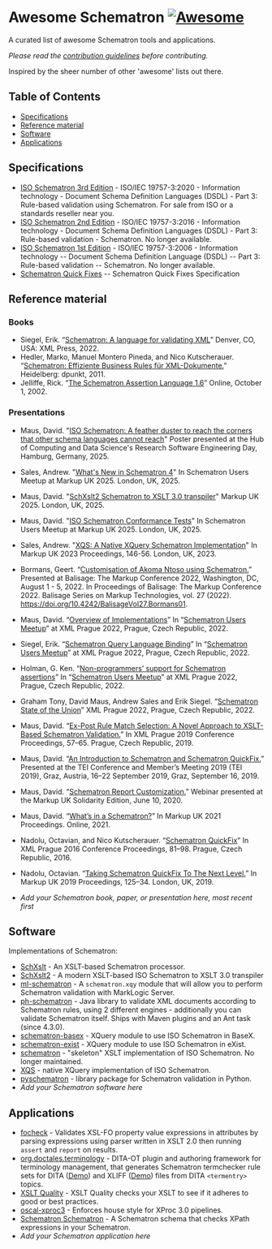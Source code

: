 # Awesome Schematron [![Awesome](https://cdn.rawgit.com/sindresorhus/awesome/d7305f38d29fed78fa85652e3a63e154dd8e8829/media/badge.svg)](https://github.com/sindresorhus/awesome)
A curated list of awesome Schematron tools and applications.

*Please read the [contribution guidelines](contributing.md) before contributing.*

Inspired by the sheer number of other 'awesome' lists out there.

## Table of Contents

- [Specifications](#specifications)
- [Reference material](#reference-material)
- [Software](#software)
- [Applications](#applications)

## Specifications

 - [ISO Schematron 3rd Edition](https://www.iso.org/standard/74515.html) - ISO/IEC 19757-3:2020 - Information technology - Document Schema Definition Languages (DSDL) - Part 3: Rule-based validation using Schematron. For sale from ISO or a standards reseller near you.
 - [ISO Schematron 2nd Edition](http://standards.iso.org/ittf/PubliclyAvailableStandards/c055982_ISO_IEC_19757-3_2016.zip) - ISO/IEC 19757-3:2016 - Information technology - Document Schema Definition Languages (DSDL) - Part 3: Rule-based validation - Schematron. No longer available.
 - [ISO Schematron 1st Edition](http://standards.iso.org/ittf/PubliclyAvailableStandards/index.html) - ISO/IEC 19757-3:2006 - Information technology -- Document Schema Definition Language (DSDL) -- Part 3: Rule-based validation -- Schematron. No longer available.
 - [Schematron Quick Fixes](http://schematron-quickfix.github.io/sqf) -- Schematron Quick Fixes Specification

## Reference material

### Books

 - Siegel, Erik. “[Schematron: A language for validating XML](https://xmlpress.net/publications/schematron/)” Denver, CO, USA: XML Press, 2022.
 - Hedler, Marko, Manuel Montero Pineda, and Nico Kutscherauer. “[Schematron: Effiziente Business Rules für
   XML-Dokumente.](https://schematron.info)” Heidelberg: dpunkt, 2011.
 - Jelliffe, Rick. “[The Schematron Assertion Language
   1.6](https://web.archive.org/web/20061230150144/http://xml.ascc.net:80/resource/schematron/Schematron2000.html)”
   Online, October 1, 2002.
   
 ### Presentations

 - Maus, David. "[ISO Schematron: A feather duster to reach the corners that other schema languages cannot reach](https://doi.org/10.5281/zenodo.16019038)" Poster presented at the Hub of Computing and Data Science's Research Software Engineering Day, Hamburg, Germany, 2025.
 - Sales, Andrew. "[What's New in Schematron 4](https://andrewsales.com/schematron4/index.html)" In Schematron Users Meetup at Markup UK 2025. London, UK, 2025.
 - Maus, David. "[SchXslt2 Schematron to XSLT 3.0 transpiler](https://dmaus.name/slides/schxslt2-2025.html)" Markup UK 2025. London, UK, 2025.
 - Maus, David. "[ISO Schematron Conformance Tests](https://dmaus.name/slides/schematron-conformance-2025.html)" In Schematron Users Meetup at Markup UK 2025. London, UK, 2025.
 - Sales, Andrew. "[XQS: A Native XQuery Schematron Implementation](https://markupuk.org/2023/webhelp/index.html#ar11.html)" In Markup UK 2023 Proceedings, 146-56. London, UK, 2023.
 - Bormans, Geert. “[Customisation of Akoma Ntoso using Schematron.](https://www.balisage.net/Proceedings/vol27/html/Bormans01/BalisageVol27-Bormans01.html)” Presented at Balisage: The Markup Conference 2022, Washington, DC, August 1 - 5, 2022. In Proceedings of Balisage: The Markup Conference 2022. Balisage Series on Markup Technologies, vol. 27 (2022). https://doi.org/10.4242/BalisageVol27.Bormans01.
 - Maus, David. “[Overview of Implementations](https://archive.xmlprague.cz/2022/files/presentations/Schematron.pdf)” In “[Schematron Users Meetup](https://www.xmlprague.cz/day3-2022/#sch)” at XML Prague 2022, Prague, Czech Republic, 2022.
  - Siegel, Erik. “[Schematron Query Language Binding](https://archive.xmlprague.cz/2022/files/presentations/schematron-qlb.pdf)” In “[Schematron Users Meetup](https://www.xmlprague.cz/day3-2022/#sch)” at XML Prague 2022, Prague, Czech Republic, 2022.
  - Holman, G. Ken. “[Non-programmers’ support for Schematron assertions](https://archive.xmlprague.cz/2022/files/presentations/Schematron%20Users%20Meetup%202022-06-11%2020220521-1310z.pdf)” In “[Schematron Users Meetup](https://www.xmlprague.cz/day3-2022/#sch)” at XML Prague 2022, Prague, Czech Republic, 2022.
 - Graham Tony, David Maus, Andrew Sales and Erik Siegel. “[Schematron State of the Union](https://www.xmlprague.cz/day2-2022/#sch)”  XML Prague 2022, Prague, Czech Republic, 2022.
 - Maus, David. “[Ex-Post Rule Match Selection: A Novel Approach to XSLT-Based Schematron
   Validation.](https://archive.xmlprague.cz/2019/files/xmlprague-2019-proceedings.pdf#page=79)” In XML Prague 2019
   Conference Proceedings, 57–65. Prague, Czech Republic, 2019.
 - Maus, David. “[An Introduction to Schematron and Schematron QuickFix.](https://doi.org/10.5281/zenodo.3429706)”
   Presented at the TEI Conference and Member’s Meeting 2019 (TEI 2019), Graz, Austria, 16–22 September 2019, Graz,
   September 16, 2019.
 - Maus, David. “[Schematron Report Customization.](https://www.youtube.com/watch?v=V5M_mRLoy8s)” Webinar presented at
   the Markup UK Solidarity Edition, June 10, 2020.
 - Maus, David. “[What’s in a Schematron?](https://markupuk.org/webhelp/index.html#ar02.html)” In Markup UK 2021
   Proceedings. Online, 2021.
 - Nadolu, Octavian, and Nico Kutscherauer. “[Schematron
   QuickFix](https://archive.xmlprague.cz/2016/files/xmlprague-2016-proceedings.pdf#page=93)” In XML Prague 2016
   Conference Proceedings, 81–98. Prague, Czech Republic, 2016.
 - Nadolu, Octavian. “[Taking Schematron QuickFix To The Next
   Level.](https://markupuk.org/2019/webhelp/index.html#ar09.html)” In Markup UK 2019 Proceedings, 125–34. London, UK,
   2019.

 - *Add your Schematron book, paper, or presentation here, most recent first*

## Software

Implementations of Schematron:

 - [SchXslt](https://codeberg.org/schxslt/schxslt) - An XSLT-based Schematron processor.
 - [SchXslt2](https://codeberg.org/SchXslt/schxslt2) - A modern XSLT-based ISO Schematron to XSLT 3.0 transpiler
 - [ml-schematron](https://github.com/ndw/ML-Schematron) - A `schematron.xqy` module that will allow you to perform Schematron validation with MarkLogic Server.
 - [ph-schematron](https://github.com/phax/ph-schematron) - Java library to validate XML documents according to Schematron rules, using 2 different engines - additionally you can validate Schematron itself. Ships with Maven plugins and an Ant task (since 4.3.0).
 - [schematron-basex](https://github.com/Schematron/schematron-basex) - XQuery module to use ISO Schematron in BaseX.
 - [schematron-exist](https://github.com/Schematron/schematron-exist) - XQuery module to use ISO Schematron in eXist.
 - [schematron](https://github.com/Schematron/schematron) - "skeleton" XSLT implementation of ISO Schematron. No longer maintained.
 - [XQS](https://github.com/AndrewSales/XQS) - native XQuery implementation of ISO Schematron.
 - [pyschematron](https://github.com/robbert-harms/pyschematron) - library package for Schematron validation in Python.
 - *Add your Schematron software here*

## Applications

 - [focheck](https://github.com/AntennaHouse/focheck) - Validates XSL-FO property value expressions in attributes by parsing expressions using parser written in XSLT 2.0 then running `assert` and `report` on results.
 - [org.doctales.terminology](https://github.com/doctales/org.doctales.terminology) - DITA-OT plugin and authoring framework for terminology management, that generates Schematron termchecker rule sets for DITA ([Demo](https://doctales.github.io/samples/termchecker-dita/terminology-DITA-en-GB.sch)) and XLIFF ([Demo](https://doctales.github.io/samples/termchecker-xliff/terminology-XLIFF-en-GB.sch)) files from DITA `<termentry>` topics.
 - [XSLT Quality](https://github.com/mricaud/xslt-quality) - XSLT Quality checks your XSLT to see if it adheres to good or best practices.
 - [oscal-xproc3](https://github.com/usnistgov/oscal-xproc3/blob/main/testing/xproc3-house-rules.sch) - Enforces house style for XProc 3.0 pipelines.
 - [Schematron Schematron](https://codeberg.org/dmaus/schematron-schematron) - A Schematron schema that checks XPath expressions in your Schematron.
 - *Add your Schematron application here*
